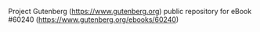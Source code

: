 Project Gutenberg (https://www.gutenberg.org) public repository for eBook #60240 (https://www.gutenberg.org/ebooks/60240)
